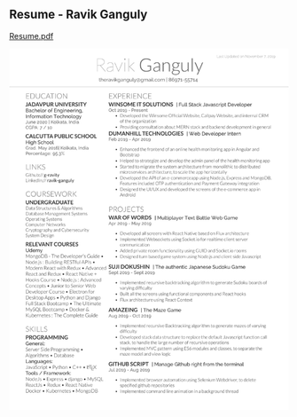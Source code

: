 ## Resume - Ravik Ganguly

[Resume.pdf](resume.pdf)

![alt tag](https://raw.githubusercontent.com/g-ravity/Deedy-Resume/master/image.png)
